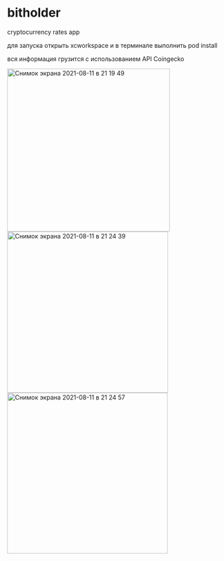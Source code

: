 # bitholder
cryptocurrency rates app

для запуска открыть xcworkspace и в терминале выполнить pod install

вся информация грузится с использованием API Coingecko

<img width="376" alt="Снимок экрана 2021-08-11 в 21 19 49" src="https://user-images.githubusercontent.com/13568538/129082854-30a3ef1b-d14a-43f3-a751-587794164819.png">
<img width="372" alt="Снимок экрана 2021-08-11 в 21 24 39" src="https://user-images.githubusercontent.com/13568538/129083799-b65b330f-ba84-4201-acdb-ebe29637d2ad.png">
<img width="371" alt="Снимок экрана 2021-08-11 в 21 24 57" src="https://user-images.githubusercontent.com/13568538/129083806-0812d44e-69bb-493e-b538-cc00ec258965.png">



